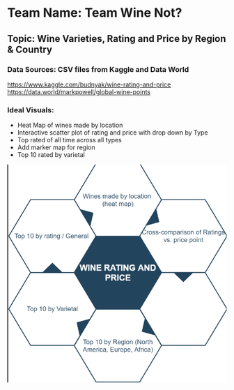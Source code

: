# Team Name: Team Wine Not?

## Topic: Wine Varieties, Rating and Price by Region & Country

### Data Sources: CSV files from Kaggle and Data World
https://www.kaggle.com/budnyak/wine-rating-and-price<br>
https://data.world/markpowell/global-wine-points

### Ideal Visuals:
* Heat Map of wines made by location
* Interactive scatter plot of rating and price with drop down by Type
* Top rated of all time across all types
* Add marker map for region
* Top 10 rated by varietal

![Diagram](diagram.png)

